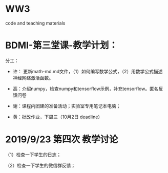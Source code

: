 # WW3 
code and teaching materials 

# BDMI-第三堂课-教学计划：

分工：

- 许： 更新math-md.md文件，（1）如何编写数学公式，（2）用数学公式描述神经网络激活函数。

- 高：介绍numpy，检查numpy和tensorflow示例，补充tensorflow。匿名反馈问卷

- 谢：课程内团建的准备活动；实验室专用笔记本电脑；

- 黄：批改作业，下周三（10月2日 deadline）




# 2019/9/23 第四次 教学讨论

（1）检查一下学生的日志；

（2）检查一下学生的微信群反馈；


